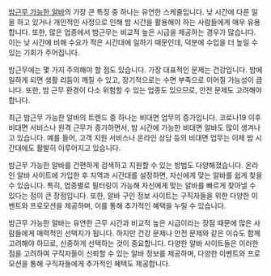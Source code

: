<p><a target="_blank" href="https://ezalba.com/">밤근무 가능한 알바</a>의 가장 큰 특징 중 하나는 유연한 스케줄입니다. 낮 시간에 다른 일을 하고 있거나 개인적인 사정으로 인해 밤 시간을 활용해야 하는 사람들에게 매우 유용합니다. 또한, 많은 업종에서 밤근무는 비교적 높은 시급을 제공하는 경우가 많습니다. 이는 낮 시간에 비해 수요가 적은 시간대에 일하기 때문인데, 덕분에 수입을 더 높일 수 있는 기회가 주어집니다.</p>

<p>밤근무에는 몇 가지 주의해야 할 점도 있습니다. 가장 대표적인 문제는 건강입니다. 밤에 일하게 되면 생활 리듬이 깨질 수 있고, 장기적으로는 수면 부족으로 이어질 가능성이 큽니다. 또한, 밤 근무 환경이 다소 위험할 수 있는 업종도 있으므로, 안전 문제도 고려해야 합니다.</p>

<p>최근 밤근무 가능한 알바의 트렌드 중 하나는 비대면 업무의 증가입니다. 코로나19 이후 비대면 서비스나 원격 근무가 증가하면서, 밤 시간에 가능한 비대면 알바도 많이 생겨나고 있습니다. 예를 들어, 고객 지원 서비스나 온라인 상담 등의 비대면 업무는 이제 밤 시간대에도 활발히 이루어지고 있습니다.</p>

<p>밤근무 가능한 알바를 간편하게 검색하고 지원할 수 있는 방법도 다양해졌습니다. 온라인 알바 사이트에 가입한 후 지역과 시간대를 설정하면, 자신에게 맞는 알바를 쉽게 찾을 수 있습니다. 특히, 업종별로 필터링이 가능해 자신에게 맞는 알바를 빠르게 찾아낼 수 있다는 점이 큰 장점입니다. 또한, 알바 구인 정보 사이트는 구직자들을 위한 다양한 이벤트와 프로모션을 제공하며, 이를 통해 추가적인 혜택을 누릴 수 있습니다.</p>

<p>밤근무 가능한 알바는 유연한 근무 시간과 비교적 높은 시급이라는 장점 때문에 많은 사람들에게 매력적인 선택지가 됩니다. 하지만 건강 문제나 안전 문제와 같은 이슈도 함께 고려해야 하므로, 신중하게 선택하는 것이 중요합니다. 다양한 알바 사이트들은 이러한 점을 고려하여 구직자들이 신뢰할 수 있는 알바 정보를 제공하며, 다양한 이벤트와 프로모션을 통해 구직자들에게 추가적인 혜택도 제공합니다.</p>
